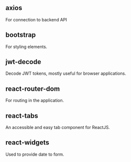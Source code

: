 ## axios

For connection to backend API
 

## bootstrap 

For styling elements. 


## jwt-decode 

Decode JWT tokens, mostly useful for browser applications.


## react-router-dom

For routing in the application.


## react-tabs

An accessible and easy tab component for ReactJS.


## react-widgets

Used to provide date to form.



